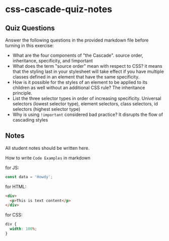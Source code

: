 # css-cascade-quiz-notes

## Quiz Questions

Answer the following questions in the provided markdown file before turning in this exercise:

- What are the four components of "the Cascade".
  source order, inheritance, specificity, and !important
- What does the term "source order" mean with respect to CSS?
  it means that the styling last in your stylesheet will take effect if you have multiple classes defined in an element that have the same specificity.
- How is it possible for the styles of an element to be applied to its children as well without an additional CSS rule?
  The inheritance principle.
- List the three selector types in order of increasing specificity.
  Universal selectors (lowest selector type), element selectors, class selectors, id selectors (highest selector type)
- Why is using `!important` considered bad practice?
  It disrupts the flow of cascading styles

## Notes

All student notes should be written here.

How to write `Code Examples` in markdown

for JS:

```javascript
const data = 'Howdy';
```

for HTML:

```html
<div>
  <p>This is text content</p>
</div>
```

for CSS:

```css
div {
  width: 100%;
}
```
